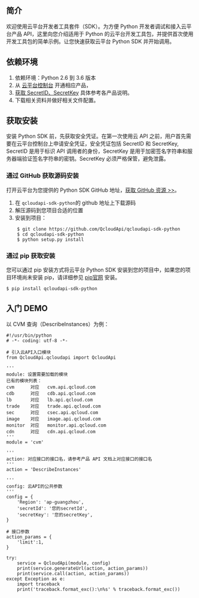 
## 简介
欢迎使用云平台开发者工具套件（SDK）。为方便 Python 开发者调试和接入云平台产品 API，这里向您介绍适用于 Python 的云平台开发工具包，并提供首次使用开发工具包的简单示例。让您快速获取云平台 Python SDK 并开始调用。

## 依赖环境
1.  依赖环境：Python 2.6 到 3.6 版本
2. 从 [云平台控制台](https://console.tce.fsphere.c) 开通相应产品，
3. [获取 SecretID、SecretKey](http://console.tcecqpoc.fsphere.cn/capi) 具体参考各产品说明。
4. 下载相关资料并做好相关文件配置。

## 获取安装
安装 Python SDK 前，先获取安全凭证。在第一次使用云 API 之前，用户首先需要在云平台控制台上申请安全凭证，安全凭证包括 SecretID 和 SecretKey, SecretID 是用于标识 API 调用者的身份，SecretKey 是用于加密签名字符串和服务器端验证签名字符串的密钥。SecretKey 必须严格保管，避免泄露。

### 通过 GitHub 获取源码安装
打开云平台为您提供的 Python SDK GitHub 地址，[获取 GitHub 资源 >>](https://github.com/QcloudApi/qcloudapi-sdk-python)。
1. 在 `qcloudapi-sdk-python`的 github 地址上下载源码
2. 解压源码到您项目合适的位置
3. 安装到项目：
```
    $ git clone https://github.com/QcloudApi/qcloudapi-sdk-python
    $ cd qcloudapi-sdk-python
    $ python setup.py install
```

### 通过 pip 获取安装
您可以通过 pip 安装方式将云平台 Python SDK 安装到您的项目中，如果您的项目环境尚未安装 pip，请详细参见 [pip官网](https://pip.pypa.io/en/stable/installing/?spm=a3c0i.o32026zh.a3.6.74134958lLSo6o) 安装。
```
$ pip install qcloudapi-sdk-python
```


## 入门 DEMO
以 CVM 查询（DescribeInstances）为例：
```
#!/usr/bin/python
# -*- coding: utf-8 -*-

# 引入云API入口模块
from QcloudApi.qcloudapi import QcloudApi

'''
module: 设置需要加载的模块
已有的模块列表：
cvm      对应   cvm.api.qcloud.com
cdb      对应   cdb.api.qcloud.com
lb       对应   lb.api.qcloud.com
trade    对应   trade.api.qcloud.com
sec      对应   csec.api.qcloud.com
image    对应   image.api.qcloud.com
monitor  对应   monitor.api.qcloud.com
cdn      对应   cdn.api.qcloud.com
'''
module = 'cvm'

'''
action: 对应接口的接口名，请参考产品 API 文档上对应接口的接口名
'''
action = 'DescribeInstances'

'''
config: 云API的公共参数
'''
config = {
    'Region': 'ap-guangzhou',
    'secretId': '您的secretId',
    'secretKey': '您的secretKey',
}

# 接口参数
action_params = {
    'limit':1,
}

try:
    service = QcloudApi(module, config)
    print(service.generateUrl(action, action_params))
    print(service.call(action, action_params))
except Exception as e:
    import traceback
    print('traceback.format_exc():\n%s' % traceback.format_exc())
```
